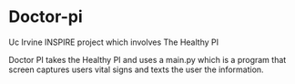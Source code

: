 # Doctor-pi
Uc Irvine INSPIRE project which involves The Healthy PI 

Doctor PI takes the Healthy PI and uses a main.py which is a program that screen captures users vital signs and texts the user the information. 
